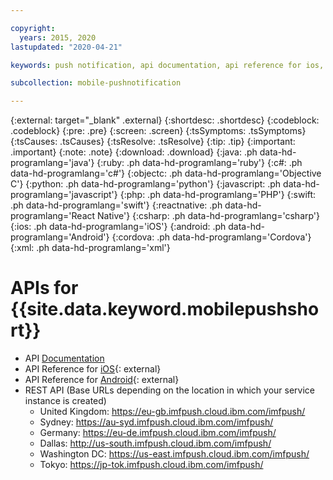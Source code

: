 ```yaml
---

copyright:
  years: 2015, 2020
lastupdated: "2020-04-21"

keywords: push notification, api documentation, api reference for ios, api reference for android, rest api

subcollection: mobile-pushnotification

---
```


{:external: target="_blank" .external}
{:shortdesc: .shortdesc}
{:codeblock: .codeblock}
{:pre: .pre}
{:screen: .screen}
{:tsSymptoms: .tsSymptoms}
{:tsCauses: .tsCauses}
{:tsResolve: .tsResolve}
{:tip: .tip}
{:important: .important}
{:note: .note}
{:download: .download}
{:java: .ph data-hd-programlang='java'}
{:ruby: .ph data-hd-programlang='ruby'}
{:c#: .ph data-hd-programlang='c#'}
{:objectc: .ph data-hd-programlang='Objective C'}
{:python: .ph data-hd-programlang='python'}
{:javascript: .ph data-hd-programlang='javascript'}
{:php: .ph data-hd-programlang='PHP'}
{:swift: .ph data-hd-programlang='swift'}
{:reactnative: .ph data-hd-programlang='React Native'}
{:csharp: .ph data-hd-programlang='csharp'}
{:ios: .ph data-hd-programlang='iOS'}
{:android: .ph data-hd-programlang='Android'}
{:cordova: .ph data-hd-programlang='Cordova'}
{:xml: .ph data-hd-programlang='xml'}

# APIs for {{site.data.keyword.mobilepushshort}}

- API [Documentation](https://cloud.ibm.com/apidocs/push-notifications)
- API Reference for [iOS](http://ibm-bluemix-mobile-services.github.io/API-docs/client-SDK/BMSPush/Swift/index.html){: external}
- API Reference for [Android](https://www.javadoc.io/doc/com.ibm.mobilefirstplatform.clientsdk.android/push/3.7.4){: external}
- REST API (Base URLs depending on the location in which your service instance is created)
  * United Kingdom: https://eu-gb.imfpush.cloud.ibm.com/imfpush/
  * Sydney: https://au-syd.imfpush.cloud.ibm.com/imfpush/
  * Germany: https://eu-de.imfpush.cloud.ibm.com/imfpush/
  * Dallas: http://us-south.imfpush.cloud.ibm.com/imfpush/
  * Washington DC: https://us-east.imfpush.cloud.ibm.com/imfpush/
  * Tokyo: https://jp-tok.imfpush.cloud.ibm.com/imfpush/
